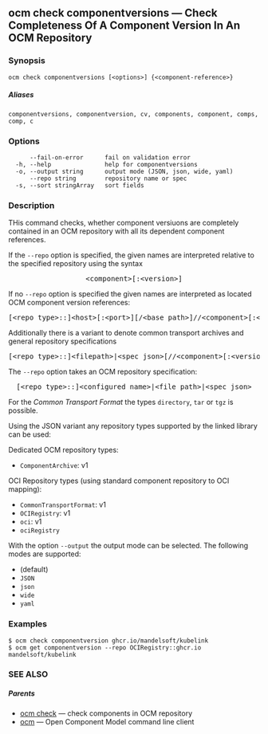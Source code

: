 ## ocm check componentversions &mdash; Check Completeness Of A Component Version In An OCM Repository

### Synopsis

```
ocm check componentversions [<options>] {<component-reference>}
```

##### Aliases

```
componentversions, componentversion, cv, components, component, comps, comp, c
```

### Options

```
      --fail-on-error      fail on validation error
  -h, --help               help for componentversions
  -o, --output string      output mode (JSON, json, wide, yaml)
      --repo string        repository name or spec
  -s, --sort stringArray   sort fields
```

### Description


THis command checks, whether component versiuons are completely contained
in an OCM repository with all its dependent component references.


If the <code>--repo</code> option is specified, the given names are interpreted
relative to the specified repository using the syntax

<center>
    <pre>&lt;component>[:&lt;version>]</pre>
</center>

If no <code>--repo</code> option is specified the given names are interpreted
as located OCM component version references:

<center>
    <pre>[&lt;repo type>::]&lt;host>[:&lt;port>][/&lt;base path>]//&lt;component>[:&lt;version>]</pre>
</center>

Additionally there is a variant to denote common transport archives
and general repository specifications

<center>
    <pre>[&lt;repo type>::]&lt;filepath>|&lt;spec json>[//&lt;component>[:&lt;version>]]</pre>
</center>

The <code>--repo</code> option takes an OCM repository specification:

<center>
    <pre>[&lt;repo type>::]&lt;configured name>|&lt;file path>|&lt;spec json></pre>
</center>

For the *Common Transport Format* the types <code>directory</code>,
<code>tar</code> or <code>tgz</code> is possible.

Using the JSON variant any repository types supported by the
linked library can be used:

Dedicated OCM repository types:
  - <code>ComponentArchive</code>: v1

OCI Repository types (using standard component repository to OCI mapping):
  - <code>CommonTransportFormat</code>: v1
  - <code>OCIRegistry</code>: v1
  - <code>oci</code>: v1
  - <code>ociRegistry</code>


With the option <code>--output</code> the output mode can be selected.
The following modes are supported:
  - <code></code> (default)
  - <code>JSON</code>
  - <code>json</code>
  - <code>wide</code>
  - <code>yaml</code>


### Examples

```
$ ocm check componentversion ghcr.io/mandelsoft/kubelink
$ ocm get componentversion --repo OCIRegistry::ghcr.io mandelsoft/kubelink
```

### SEE ALSO

##### Parents

* [ocm check](ocm_check.md)	 &mdash; check components in OCM repository
* [ocm](ocm.md)	 &mdash; Open Component Model command line client

